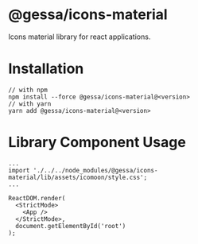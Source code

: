 # @gessa/icons-material

Icons material library for react applications.

# Installation

```
// with npm
npm install --force @gessa/icons-material@<version>
// with yarn
yarn add @gessa/icons-material@<version>
```

# Library Component Usage

```
...
import './../../node_modules/@gessa/icons-material/lib/assets/icomoon/style.css';
...

ReactDOM.render(
  <StrictMode>
    <App />
  </StrictMode>,
  document.getElementById('root')
);
```
